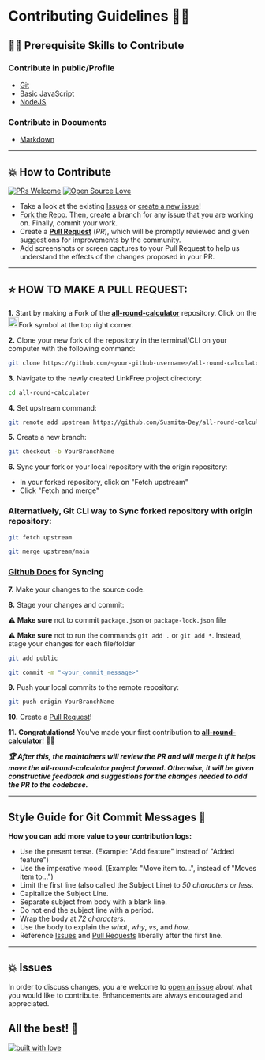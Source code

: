 # Contributing Guidelines 👨‍💻
## 👨‍💻 Prerequisite Skills to Contribute

### Contribute in public/Profile

- [Git](https://git-scm.com/) 
- [Basic JavaScript]()
- [NodeJS](https://www.json.org/json-en.html)

### Contribute in Documents

- [Markdown](https://www.markdownguide.org/basic-syntax/)

---
## 💥 How to Contribute

[![PRs Welcome](https://img.shields.io/badge/PRs-welcome-brightgreen.svg?style=flat-square)](https://github.com/Susmita-Dey/all-round-calculator/pulls)
[![Open Source Love](https://badges.frapsoft.com/os/v1/open-source.png?v=103)](https://github.com/Susmita-Dey/)

- Take a look at the existing [Issues](https://github.com/Susmita-Dey/all-round-calculator/issues) or [create a new issue](https://github.com/Susmita-Dey/all-round-calculator/issues/new/choose)!
- [Fork the Repo](https://github.com/Susmita-Dey/all-round-calculator/fork). Then, create a branch for any issue that you are working on. Finally, commit your work.
- Create a **[Pull Request](https://github.com/Susmita-Dey/all-round-calculator/compare)** (_PR_), which will be promptly reviewed and given suggestions for improvements by the community.
- Add screenshots or screen captures to your Pull Request to help us understand the effects of the changes proposed in your PR.


---
## ⭐ HOW TO MAKE A PULL REQUEST:

**1.** Start by making a Fork of the [**all-round-calculator**](https://github.com/Susmita-Dey/all-round-calculator) repository. Click on the <a href="https://github.com/Susmita-Dey/all-round-calculator/fork"><img src="https://i.imgur.com/G4z1kEe.png" height="21" width="21"></a>Fork symbol at the top right corner.

**2.** Clone your new fork of the repository in the terminal/CLI on your computer with the following command:

```bash
git clone https://github.com/<your-github-username>/all-round-calculator
```

**3.** Navigate to the newly created LinkFree project directory:

```bash
cd all-round-calculator
```

**4.** Set upstream command:

```bash
git remote add upstream https://github.com/Susmita-Dey/all-round-calculator.git
```

**5.** Create a new branch:

```bash
git checkout -b YourBranchName
```

**6.** Sync your fork or your local repository with the origin repository:

- In your forked repository, click on "Fetch upstream"
- Click "Fetch and merge"

### Alternatively, Git CLI way to Sync forked repository with origin repository:

```bash
git fetch upstream
```

```bash
git merge upstream/main
```

### [Github Docs](https://docs.github.com/en/github/collaborating-with-pull-requests/addressing-merge-conflicts/resolving-a-merge-conflict-on-github) for Syncing

**7.** Make your changes to the source code.

**8.** Stage your changes and commit:

⚠️ **Make sure** not to commit `package.json` or `package-lock.json` file

⚠️ **Make sure** not to run the commands `git add .` or `git add *`. Instead, stage your changes for each file/folder

```bash
git add public
```

```bash
git commit -m "<your_commit_message>"
```

**9.** Push your local commits to the remote repository:

```bash
git push origin YourBranchName
```

**10.** Create a [Pull Request](https://help.github.com/en/github/collaborating-with-issues-and-pull-requests/creating-a-pull-request)!

**11.** **Congratulations!** You've made your first contribution to [**all-round-calculator**](https://github.com/Susmita-Dey/all-round-calculator/graphs/contributors)! 🙌🏼

**_:trophy: After this, the maintainers will review the PR and will merge it if it helps move the all-round-calculator project forward. Otherwise, it will be given constructive feedback and suggestions for the changes needed to add the PR to the codebase._**

---

## Style Guide for Git Commit Messages :memo:

**How you can add more value to your contribution logs:**

- Use the present tense. (Example: "Add feature" instead of "Added feature")
- Use the imperative mood. (Example: "Move item to...", instead of "Moves item to...")
- Limit the first line (also called the Subject Line) to _50 characters or less_.
- Capitalize the Subject Line.
- Separate subject from body with a blank line.
- Do not end the subject line with a period.
- Wrap the body at _72 characters_.
- Use the body to explain the _what_, _why_, _vs_, and _how_.
- Reference [Issues](https://github.com/Susmita-Dey/all-round-calculator/issues) and [Pull Requests](https://github.com/Susmita-Dey/all-round-calculator/pulls) liberally after the first line.

---
## 💥 Issues

In order to discuss changes, you are welcome to [open an issue](https://github.com/Susmita-Dey/all-round-calculator/issues/new/choose) about what you would like to contribute. Enhancements are always encouraged and appreciated.

## All the best! 🥇

[![built with love](https://forthebadge.com/images/badges/built-with-love.svg)](https://github.com/Susmita-Dey)
